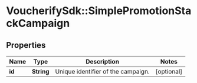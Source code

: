 # VoucherifySdk::SimplePromotionStackCampaign

## Properties

| Name | Type | Description | Notes |
| ---- | ---- | ----------- | ----- |
| **id** | **String** | Unique identifier of the campaign. | [optional] |

